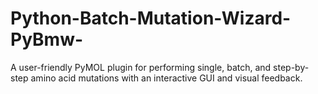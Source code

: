 # Python-Batch-Mutation-Wizard-PyBmw-
A user-friendly PyMOL plugin for performing single, batch, and step-by-step amino acid mutations with an interactive GUI and visual feedback.
